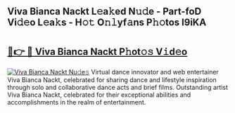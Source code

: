 ## Viva Bianca Nackt L𝚎a𝚔ed N𝚞𝚍e - Part-foD Vi𝚍𝚎o L𝚎a𝚔s - H𝚘𝚝 O𝚗𝚕yf𝚊ns P𝚑𝚘tos l9iKA

# <h2><a href="http://kf8w3bg.oniu.top/?m=Viva+Bianca+Nackt">🔗👉 🔴 Viva Bianca Nackt P𝚑ot𝚘𝚜 V𝚒d𝚎o</a></h2>

[![Viva Bianca Nackt Nu𝚍e𝚜](https://i.imgur.com/0qMVB7G.gif)](http://kf8w3bg.oniu.top/?m=Viva+Bianca+Nackt)
Virtual dance innovator and web entertainer Viva Bianca Nackt, celebrated for sharing dance and lifestyle inspiration through solo and collaborative dance acts and brief films. Outstanding artist Viva Bianca Nackt, celebrated for their exceptional abilities and accomplishments in the realm of entertainment.  
